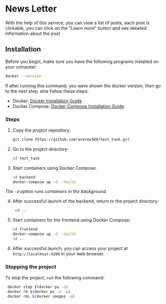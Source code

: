 # News Letter

With the help of this service, you can view a list of posts, each post is clickable, you can click on the "Learn more" button and see detailed information about the post

## Installation

Before you begin, make sure you have the following programs installed on your computer:

```bash
docker --version
```

If after running this command, you were shown the docker version, then go to the next step, else follow these steps:

- Docker: [Docker Installation Guide](https://docs.docker.com/get-docker/)
- Docker Compose: [Docker Compose Installation Guide](https://docs.docker.com/compose/install/)

### Steps

1. Copy the project repository:

    ```bash
    git clone https://github.com/andrew389/test_task.git
    ```

2. Go to the project directory:

    ```bash
    cd test_task
    ```

3. Start containers using Docker Compose:

    ```bash
    cd backend
    docker-compose up -d --build
    ```

_The `-d` option runs containers in the background._

4. After successful launch of the backend, return to the project directory:
    
   ```bash
    cd ..
   
    ```
5. Start containers for the frontend using Docker Compose:
    ```bash
    cd frontend
    docker-compose up -d --build
    cd ..
    ```


6. After successful launch, you can access your project at `http://localhost:4200` in your web browser.

### Stopping the project

To stop the project, run the following command:

   ```bash
    docker stop $(docker ps -q)
    docker rm $(docker ps -a -q)
    docker rmi $(docker images -q)
   ```
